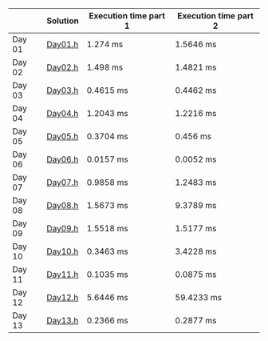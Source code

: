 |	| Solution 	| Execution time part 1	 | Execution time part 2	|
|---------|---|---|---|
| Day 01	|[Day01.h](tasks/Day01.h)	| 1.274 ms	 | 1.5646 ms	 |
| Day 02	|[Day02.h](tasks/Day02.h)	| 1.498 ms	 | 1.4821 ms	 |
| Day 03	|[Day03.h](tasks/Day03.h)	| 0.4615 ms	 | 0.4462 ms	 |
| Day 04	|[Day04.h](tasks/Day04.h)	| 1.2043 ms	 | 1.2216 ms	 |
| Day 05	|[Day05.h](tasks/Day05.h)	| 0.3704 ms	 | 0.456 ms	 |
| Day 06	|[Day06.h](tasks/Day06.h)	| 0.0157 ms	 | 0.0052 ms	 |
| Day 07	|[Day07.h](tasks/Day07.h)	| 0.9858 ms	 | 1.2483 ms	 |
| Day 08	|[Day08.h](tasks/Day08.h)	| 1.5673 ms	 | 9.3789 ms	 |
| Day 09	|[Day09.h](tasks/Day09.h)	| 1.5518 ms	 | 1.5177 ms	 |
| Day 10	|[Day10.h](tasks/Day10.h)	| 0.3463 ms	 | 3.4228 ms	 |
| Day 11	|[Day11.h](tasks/Day11.h)	| 0.1035 ms	 | 0.0875 ms	 |
| Day 12	|[Day12.h](tasks/Day12.h)	| 5.6446 ms	 | 59.4233 ms	 |
| Day 13	|[Day13.h](tasks/Day13.h)	| 0.2366 ms	 | 0.2877 ms	 |
